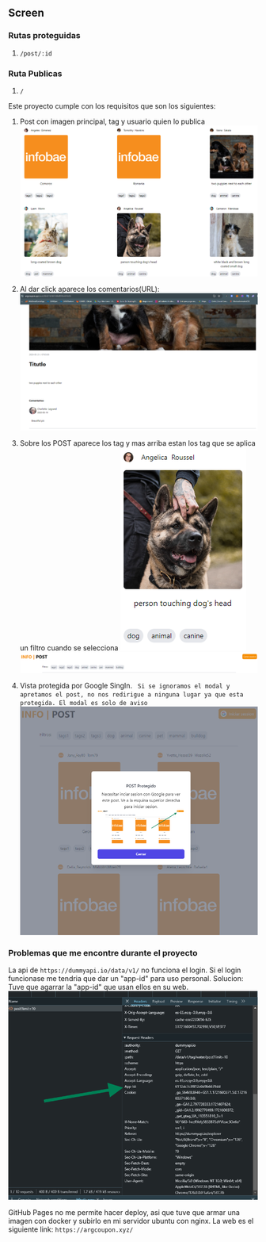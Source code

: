 ## Screen

### Rutas proteguidas

1. `/post/:id`

### Ruta Publicas

1. `/`

Este proyecto cumple con los requisitos que son los siguientes:

1. Post con imagen principal, tag y usuario quien lo publica
   ![alt text](image.png)

2. Al dar click aparece los comentarios(URL):
   ![alt text](image-1.png)

3. Sobre los POST aparece los tag y mas arriba estan los tag que se aplica un filtro cuando se selecciona
   ![alt text](image-2.png)
   ![alt text](image-3.png)

4. Vista protegida por Google SingIn.
` Si se ignoramos el modal y apretamos el post, no nos redirigue a ninguna lugar ya que esta protegida. El modal es solo de aviso`
![alt text](image-4.png)


### Problemas que me encontre durante el proyecto

La api de `https://dummyapi.io/data/v1/` no funciona el login. Si el login funcionase me tendria que dar un "app-id" para uso personal.
Solucion: Tuve que agarrar la "app-id" que usan ellos en su web.
![alt text](image-5.png)

GitHub Pages no me permite hacer deploy, asi que tuve que armar una imagen con docker y subirlo en mi servidor ubuntu con nginx. La web es el siguiente link:
`https://argcoupon.xyz/` 